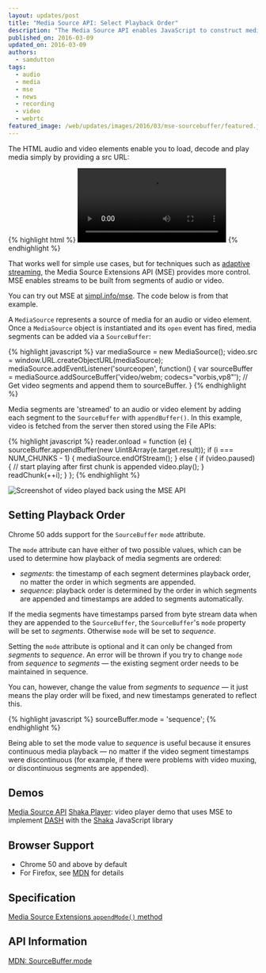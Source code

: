 ```yaml
---
layout: updates/post
title: "Media Source API: Select Playback Order"
description: "The Media Source API enables JavaScript to construct media streams for playback for uses cases such as adaptive streaming. This update to Chrome makes it possible to set the playback order of media segments."
published_on: 2016-03-09
updated_on: 2016-03-09
authors:
  - samdutton
tags:
  - audio
  - media
  - mse
  - news
  - recording
  - video
  - webrtc
featured_image: /web/updates/images/2016/03/mse-sourcebuffer/featured.jpg
---
```


<style>
@media screen and (max-width: 500px) {
  img.screenshot {
    max-width: 100%;
  }
}
</style>

<p class="intro">The HTML audio and video elements enable you to load, decode and play media simply by providing a src URL:
</p>

{% highlight html %}
<video src='foo.webm'></video>
{% endhighlight %}

That works well for simple use cases, but for techniques such as [adaptive streaming](https://www.youtube.com/watch?v=Fm3Bagcf9Oo), the Media Source Extensions API (MSE) provides more control. MSE enables streams to be built from segments of audio or video.

You can try out MSE at [simpl.info/mse](https://simpl.info/mse). The code below is from that example.

A `MediaSource` represents a source of media for an audio or video element. Once a `MediaSource` object is instantiated and its `open` event has fired, media segments can be added via a `SourceBuffer`:

{% highlight javascript %}
var mediaSource = new MediaSource();
video.src = window.URL.createObjectURL(mediaSource);
mediaSource.addEventListener('sourceopen', function() {
  var sourceBuffer =
      mediaSource.addSourceBuffer('video/webm; codecs="vorbis,vp8"');
  // Get video segments and append them to sourceBuffer.
}
{% endhighlight %}

Media segments are 'streamed' to an audio or video element by adding each segment to the `SourceBuffer` with `appendBuffer()`. In this example, video is fetched from the server then stored using the File APIs:

{% highlight javascript %}
reader.onload = function (e) {
  sourceBuffer.appendBuffer(new Uint8Array(e.target.result));
  if (i === NUM_CHUNKS - 1) {
    mediaSource.endOfStream();
  } else {
    if (video.paused) {
      // start playing after first chunk is appended
      video.play();
    }
    readChunk(++i);
  }
};
{% endhighlight %}

<img class="screenshot" src="/web/updates/images/2016/03/mse-sourcebuffer/screenshot.jpg" alt="Screenshot of video played back using the MSE API">

## Setting Playback Order

Chrome 50 adds support for the `SourceBuffer` `mode` attribute.

The `mode` attribute can have either of two possible values, which can be used to determine how playback of media segments are ordered:

* _segments_: the timestamp of each segment determines playback order, no matter the order in which segments are appended.
* _sequence_: playback order is determined by the order in which segments are appended and timestamps are added to segments automatically.

If the media segments have timestamps parsed from byte stream data when they are appended to the `SourceBuffer`, the `SourceBuffer`'s `mode` property will be set to _segments_. Otherwise `mode` will be set to _sequence_.

Setting the `mode` attribute is optional and it can only be changed from _segments_ to _sequence_. An error will be thrown if you try to change `mode` from _sequence_ to _segments_ — the existing segment order needs to be maintained in sequence.

You can, however, change the value from _segments_ to _sequence_ — it just means the play order will be fixed, and new timestamps generated to reflect this.

{% highlight javascript %}
sourceBuffer.mode = 'sequence';
{% endhighlight %}

Being able to set the mode value to _sequence_ is useful because it ensures continuous media playback — no matter if the video segment timestamps were discontinuous (for example, if there were problems with video muxing, or discontinuous segments are appended).

## Demos
[Media Source API](https://simpl.info/mse)
[Shaka Player](https://shaka-player-demo.appspot.com): video player demo that uses MSE to implement [DASH](http://www.streamingmedia.com/Articles/Editorial/What-Is-.../What-is-MPEG-DASH-79041.aspx) with the [Shaka](https://g.co/shakainfo) JavaScript library

## Browser Support
* Chrome 50 and above by default
* For Firefox, see [MDN](https://developer.mozilla.org/en-US/docs/Web/API/SourceBuffer#Browser_compatibility) for details

## Specification
[Media Source Extensions `appendMode()` method](https://www.w3.org/TR/media-source/#idl-def-AppendMode)

## API Information
[MDN: SourceBuffer.mode](https://developer.mozilla.org/en-US/docs/Web/API/SourceBuffer/mode)



